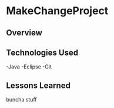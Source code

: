 # MakeChangeProject

## Overview


## Technologies Used
-Java
-Eclipse
-Git

## Lessons Learned
buncha stuff